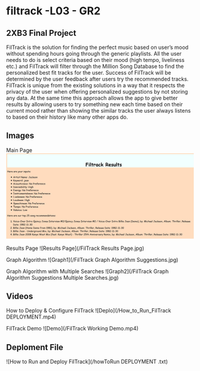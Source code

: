 # filtrack -L03 - GR2

## 2XB3 Final Project

FilTrack is the solution for finding the perfect music based on user’s mood without spending hours going through the generic playlists. All the user needs to do is select criteria based on their mood (high tempo, liveliness etc.) and FilTrack will filter through the Million Song Database to find the personalized best fit tracks for the user. Success of FilTrack will be determined by the user feedback after users try the recommended tracks. FilTrack is unique from the existing solutions in a way that it respects the privacy of the user when offering personalized suggestions by not storing any data. At the same time this approach allows the app to give better results by allowing users to try something new each time based on their current mood rather than showing the similar tracks the user always listens to based on their history like many other apps do.

## Images

Main Page
<img src="/Filtrack Results Page.jpg">

Results Page
![Results Page](/FilTrack Results Page.jpg)

Graph Algorithm
![Graph1](/FilTrack Graph Algorithm Suggestions.jpg)

Graph Algorithm with Multiple Searches
![Graph2](/FilTrack Graph Algorithm Suggestions Multiple Searches.jpg)

## Videos

How to Deploy & Configure FilTrack
![Deplo](/How_to_Run_FilTrack DEPLOYMENT.mp4)

FilTrack Demo
![Demo](/FilTrack Working Demo.mp4)

## Deploment File

![How to Run and Deploy FilTrack](/howToRun  DEPLOYMENT .txt)
